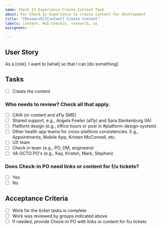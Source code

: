 ```yaml
---
name: Check In Experience Create Content Task
about: For Check In Experience to create content for development
title: "[Research][Content] Create Content"
labels: content, HCE-Checkin, research, ux
assignees: ''

---
```


## User Story
As a [role], I want to [what] so that I can [do something].

## Tasks
- [ ] Create the content

### Who needs to review? Check all that apply.   
- [ ] CAIA (or content and a11y SME)
- [ ] Shared support, e.g., Angela Fowler (a11y) and Sara Sterkenburg (IA)
- [ ] Platform design (e.g., office hours or post in #platform-design-system)
- [ ] Other health app teams for cross-platform consistencies. E.g., Appointments, Mobile App, Kristen McConnell, etc. 
- [ ] UX team
- [ ] Check in team (e.g., PO, DM, engineers)  
- [ ] VA OCTO PO's (e.g., Kay, Kristen, Mark, Stephen)

### Does Check-in PO need links or content for f/u tickets? 
- [ ] Yes
- [ ] No
      
## Acceptance Criteria
- [ ] Work for the ticket tasks is complete
- [ ] Work was reviewed by groups indicated above
- [ ] If needed, provide Check-in PO with links or content for f/u tickets

